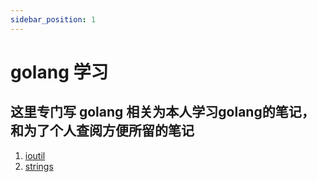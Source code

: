 ```yaml
---
sidebar_position: 1
---
```


# golang 学习
## 这里专门写 golang 相关为本人学习golang的笔记，和为了个人查阅方便所留的笔记

1. [ioutil](ioutil)
2. [strings](strings)
